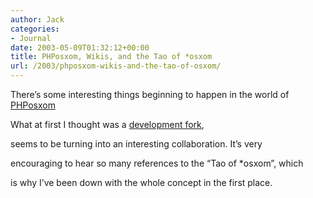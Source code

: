 ```yaml
---
author: Jack
categories:
- Journal
date: 2003-05-09T01:32:12+00:00
title: PHPosxom, Wikis, and the Tao of *osxom
url: /2003/phposxom-wikis-and-the-tao-of-osxom/
---
```


There’s some interesting things beginning to happen in the world of [PHPosxom][1]

What at first I thought was a [development fork][2],

seems to be turning into an interesting collaboration. It’s very

encouraging to hear so many references to the “Tao of *osxom”, which

is why I’ve been down with the whole concept in the first place.

 [1]: //www.celsius1414.com/blog/index.php?category=meta/phposxom”
 [2]: http://www.scotlandsoftware.com/blog/